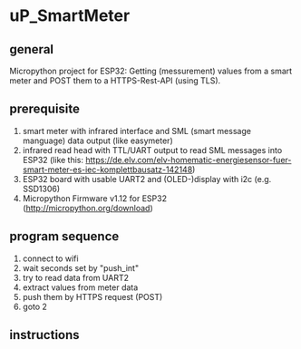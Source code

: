 # uP_SmartMeter
## general
Micropython project for ESP32:
Getting (messurement) values from a smart meter and POST them to a HTTPS-Rest-API (using TLS).

## prerequisite
1. smart meter with infrared interface and SML (smart message manguage) data output (like easymeter)
2. infrared read head with TTL/UART output to read SML messages into ESP32 (like this: https://de.elv.com/elv-homematic-energiesensor-fuer-smart-meter-es-iec-komplettbausatz-142148)
3. ESP32 board with usable UART2 and (OLED-)display with i2c (e.g. SSD1306)
4. Micropython Firmware v1.12 for ESP32 (http://micropython.org/download)

## program sequence
1. connect to wifi
2. wait seconds set by "push_int"
3. try to read data from UART2 
4. extract values from meter data
5. push them by HTTPS request (POST)
6. goto 2


## instructions
